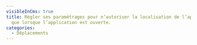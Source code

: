 ```yaml
---
visibleInCms: true
title: Régler ses paramétrages pour n’autoriser la localisation de l’appareil
  que lorsque l’application est ouverte.
categories:
  - Déplacements
---
```

